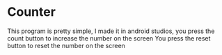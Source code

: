 # Counter
This program is pretty simple, I made it in android studios, you press the count button to increase the number on the screen
You press the reset button to reset the number on the screen
